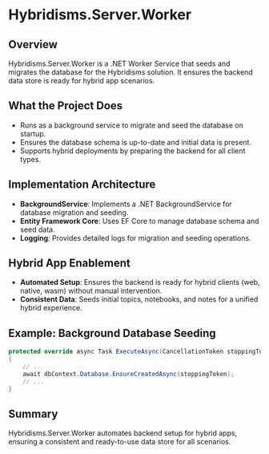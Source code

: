 # Hybridisms.Server.Worker

## Overview
Hybridisms.Server.Worker is a .NET Worker Service that seeds and migrates the database for the Hybridisms solution. It ensures the backend data store is ready for hybrid app scenarios.

## What the Project Does
- Runs as a background service to migrate and seed the database on startup.
- Ensures the database schema is up-to-date and initial data is present.
- Supports hybrid deployments by preparing the backend for all client types.

## Implementation Architecture
- **BackgroundService**: Implements a .NET BackgroundService for database migration and seeding.
- **Entity Framework Core**: Uses EF Core to manage database schema and seed data.
- **Logging**: Provides detailed logs for migration and seeding operations.

## Hybrid App Enablement
- **Automated Setup**: Ensures the backend is ready for hybrid clients (web, native, wasm) without manual intervention.
- **Consistent Data**: Seeds initial topics, notebooks, and notes for a unified hybrid experience.

## Example: Background Database Seeding
```csharp
protected override async Task ExecuteAsync(CancellationToken stoppingToken)
{
    // ...
    await dbContext.Database.EnsureCreatedAsync(stoppingToken);
    // ...
}
```

## Summary
Hybridisms.Server.Worker automates backend setup for hybrid apps, ensuring a consistent and ready-to-use data store for all scenarios.
